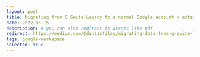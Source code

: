 ```yaml
---
layout: post
title: Migrating from G Suite Legacy to a normal Google account + external email service
date: 2022-03-15
description: # you can also redirect to assets like pdf
redirect: https://medium.com/@dantasfiles/migrating-data-from-g-suite-legacy-to-a-normal-google-account-52382ae22f50
tags: google-workspace
selected: true
---
```

